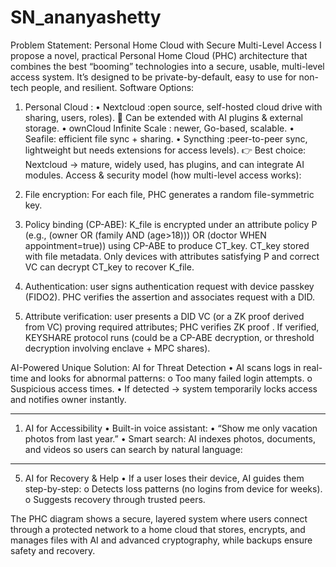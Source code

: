# SN_ananyashetty
Problem Statement:  Personal Home Cloud with Secure Multi-Level Access
I propose a novel, practical Personal Home Cloud (PHC) architecture that combines the best “booming” technologies  into a secure, usable, multi-level access system. It’s designed to be private-by-default, easy to use for non-tech people, and resilient.
Software Options:
1. Personal Cloud :
•	Nextcloud :open source, self-hosted cloud drive with sharing, users, roles).
🔹 Can be extended with AI plugins & external storage.
•	ownCloud Infinite Scale : newer, Go-based, scalable.
•	Seafile: efficient file sync + sharing.
•	Syncthing :peer-to-peer sync, lightweight but needs extensions for access levels).
👉 Best choice: Nextcloud → mature, widely used, has plugins, and can integrate AI modules.
Access & security model (how multi-level access works):
1.	File encryption: For each file, PHC generates a random file-symmetric key.

2.	Policy binding (CP-ABE): K_file is encrypted under an attribute policy P (e.g., (owner OR (family AND (age>18))) OR (doctor WHEN appointment=true)) using CP-ABE to produce CT_key. CT_key stored with file metadata. Only devices with attributes satisfying P and correct VC can decrypt CT_key to recover K_file.


3.	Authentication: user signs authentication request with device passkey (FIDO2). PHC verifies the assertion and associates request with a DID.

4.	Attribute verification: user presents a DID VC (or a ZK proof derived from VC) proving required attributes; PHC verifies ZK proof . If verified, KEYSHARE protocol runs (could be a CP-ABE decryption, or threshold decryption involving enclave + MPC shares). 

AI-Powered Unique Solution:
AI for Threat Detection
•	AI scans logs in real-time and looks for abnormal patterns:
o	Too many failed login attempts.
o	Suspicious access times.
•	If detected → system temporarily locks access and notifies owner instantly.
________________________________________
1. AI for Accessibility
•	Built-in voice assistant:
•	 “Show me only vacation photos from last year.”
•	Smart search: AI indexes photos, documents, and videos so users can search by natural language:
________________________________________
5. AI for Recovery & Help
•	If a user loses their device, AI guides them step-by-step:
o	Detects loss patterns (no logins from device for weeks).
o	Suggests recovery through trusted peers.



The PHC diagram shows a secure, layered system where users connect through a protected network to a home cloud that stores, encrypts, and manages files with AI and advanced cryptography, while backups ensure safety and recovery.
 
